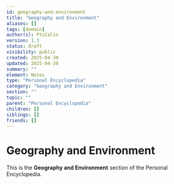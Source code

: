 ```yaml
---
id: geography-and-environment
title: "Geography and Environment"
aliases: []
tags: [domain]
author(s): PtiCalin
version: 1.3
status: draft
visibility: public
created: 2025-04-30
updated: 2025-04-30
summary: ""
element: Notes
type: "Personal Encyclopedia"
category: "Geography and Environment"
section: ""
topic: ""
parent: "Personal Encyclopedia"
children: []
siblings: []
friends: []
---
```

# Geography and Environment

This is the **Geography and Environment** section of the Personal Encyclopedia.
